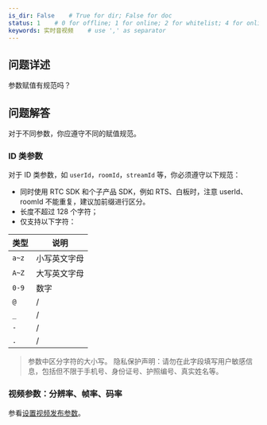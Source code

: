 ```yaml
---
is_dir: False    # True for dir; False for doc
status: 1    # 0 for offline; 1 for online; 2 for whitelist; 4 for online but hidden in TOC
keywords: 实时音视频    # use ',' as separator
---
```


## 问题详述

参数赋值有规范吗？

## 问题解答

对于不同参数，你应遵守不同的赋值规范。

### ID 类参数

对于 ID 类参数，如 `userId`，`roomId`，`streamId` 等，你必须遵守以下规范：
- 同时使用 RTC SDK 和个子产品 SDK，例如 RTS、白板时，注意 userId、roomId 不能重复，建议加前缀进行区分。
- 长度不超过 128 个字符；
- 仅支持以下字符：

| 类型 | 说明 |
| --- | --- |
| `a~z` | 小写英文字母 |
| `A~Z` | 大写英文字母 |
| `0-9` | 数字 |
| `@` | / |
| `_` | / |
| `-` | / |
| `.` | / |

> 参数中区分字符的大小写。
> 隐私保护声明：请勿在此字段填写用户敏感信息，包括但不限于手机号、身份证号、护照编号、真实姓名等。


### 视频参数：分辨率、帧率、码率

参看[设置视频发布参数](70122)。
